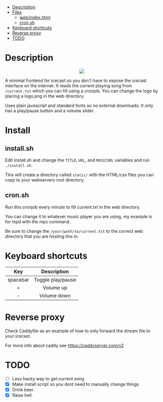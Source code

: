 - [Description](#description)
- [Files](#files)
  * [web/index.html](#web-indexhtml)
  * [cron.sh](#cronsh)
- [Keyboard shortcuts](#keyboard-shortcuts)
- [Reverse proxy](#reverse-proxy)
- [TODO](#todo)

# Description
<p align="center">
  <img src="https://i.postimg.cc/XJyJVhkq/screenshot-icecast-minimal-frontend.png" />
</p>

A minimal frontend for icecast so you don't have to expose the icecast interface on the internet.
It reads the current playing song from `/current.txt` which you can fill using a cronjob.
You can change the logo by placing a logo.png in the web directory.


Uses plain javascript and standard fonts so no external downloads.
It only has a play/pause button and a volume slider. 

# Install

## install.sh
Edit install.sh and change the `TITLE`, `URL`, and `MUSICURL` variables and run `./install.sh`.

This will create a directory called `static/` with the HTML/css files you can copy to your webservers root directory.

## cron.sh
Run this cronjob every minute to fill current.txt in the web directory.

You can change it to whatever music player you are using, my example is for mpd with the mpc command.

Be sure to change the `/your/path/to/current.txt` to the correct web directory that you are hosting this in.

# Keyboard shortcuts
|Key     |Description      |
|:------:|:---------------:|
|spacebar|Toggle play/pause|
|=       |Volume up        |
|-       |Volume down      |

# Reverse proxy
Check Caddyfile as an example of how to only forward the stream file to your icecast.

For more info about caddy see https://caddyserver.com/v2


# TODO

- [ ] Less hacky way to get current song
- [x] Make install script so you dont need to manually change things
- [X] Drink beer.
- [X] Raise hell.
